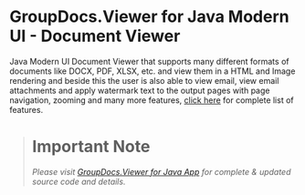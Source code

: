 # GroupDocs.Viewer for Java Modern UI - Document Viewer

Java Modern UI Document Viewer that supports many different formats of documents like DOCX, PDF, XLSX, etc. and view them in a HTML and Image rendering and beside this the user is also able to view email, view email attachments and apply watermark text to the output pages with page navigation, zooming and many more features, [click here](https://docs.groupdocs.com/display/viewerjava/Introduction+-+GroupDocs.Viewer+for+Java+Modern+UI#Introduction-GroupDocs.ViewerforJavaModernUI-Features) for complete list of features. 

> # Important Note
> *Please visit [GroupDocs.Viewer for Java App](https://github.com/groupdocs-viewer/GroupDocs.Viewer-for-Java-App) for complete & updated source code and details.*
